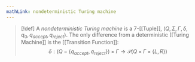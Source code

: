 ```yaml
---
mathLink: nondeterministic Turing machine
---
```

>[!def]
>A *nondeterministic Turing machine* is a $7$-[[Tuple]], $(Q,\Sigma,\Gamma,\delta,q_{0},q_{accept},q_{reject})$. The only difference from a deterministic [[Turing Machine]] is the [[Transition Function]]: $$\delta:(Q-\{q_{accept},q_{reject}\})\times \Gamma\rightarrow\mathcal{P}(Q\times\Gamma\times\{L,R\})$$

